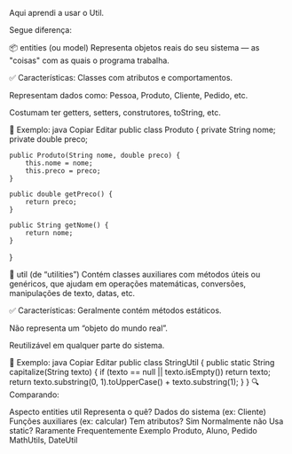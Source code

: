 Aqui aprendi a usar o Util.

Segue diferença:

📦 entities (ou model)
Representa objetos reais do seu sistema — as "coisas" com as quais o programa trabalha.

✅ Características:
Classes com atributos e comportamentos.

Representam dados como: Pessoa, Produto, Cliente, Pedido, etc.

Costumam ter getters, setters, construtores, toString, etc.

🧩 Exemplo:
java
Copiar
Editar
public class Produto {
    private String nome;
    private double preco;

    public Produto(String nome, double preco) {
        this.nome = nome;
        this.preco = preco;
    }

    public double getPreco() {
        return preco;
    }

    public String getNome() {
        return nome;
    }
}




🧰 util (de “utilities”)
Contém classes auxiliares com métodos úteis ou genéricos, que ajudam em operações matemáticas, conversões, manipulações de texto, datas, etc.

✅ Características:
Geralmente contém métodos estáticos.

Não representa um “objeto do mundo real”.

Reutilizável em qualquer parte do sistema.

🧩 Exemplo:
java
Copiar
Editar
public class StringUtil {
    public static String capitalize(String texto) {
        if (texto == null || texto.isEmpty()) return texto;
        return texto.substring(0, 1).toUpperCase() + texto.substring(1);
    }
}
🔍 Comparando:

Aspecto	entities	util
Representa o quê?	Dados do sistema (ex: Cliente)	Funções auxiliares (ex: calcular)
Tem atributos?	Sim	Normalmente não
Usa static?	Raramente	Frequentemente
Exemplo	Produto, Aluno, Pedido	MathUtils, DateUtil
